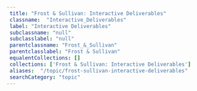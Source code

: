 ```yaml
--- 
 title: "Frost & Sullivan: Interactive Deliverables" 
 classname:  "Interactive_Deliverables" 
 label: "Interactive Deliverables" 
 subclassname: "null" 
 subclasslabel: "null" 
 parentclassname: "Frost_&_Sullivan" 
 parentclasslabel: "Frost & Sullivan" 
 equalentCollections: [] 
 collections: ['Frost & Sullivan: Interactive Deliverables']
 aliases:  "/topic/frost-sullivan-interactive-deliverables"  
 searchCategory: "topic" 
---
```

